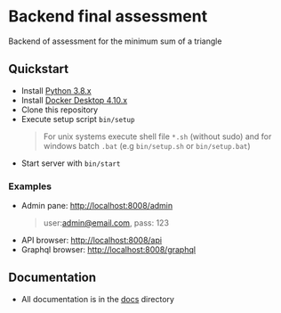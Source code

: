 # Backend final assessment

Backend of assessment for the minimum sum of a triangle

## Quickstart

-   Install [Python 3.8.x](https://www.python.org/downloads/)
-   Install [Docker Desktop 4.10.x](https://docs.docker.com/desktop/)
-   Clone this repository
-   Execute setup script `bin/setup`
    >  For unix systems execute shell file `*.sh` (without sudo) and for windows batch `.bat` (e.g `bin/setup.sh` or `bin/setup.bat`)
-   Start server with `bin/start`

### Examples

-   Admin pane: [http://localhost:8008/admin](http://localhost:8008/admin)
    >   user:admin@email.com, pass: 123
-   API browser: [http://localhost:8008/api](http://localhost:8008/api)
-   Graphql browser: [http://localhost:8008/graphql](http://localhost:8008/graphql)

## Documentation

-   All documentation is in the [docs](./seed/docs/010_general.md) directory